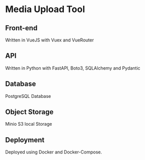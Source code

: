 # Media Upload Tool

## Front-end

Written in VueJS with Vuex and VueRouter

## API

Written in Python with FastAPI, Boto3, SQLAlchemy and Pydantic

## Database

PostgreSQL Database

## Object Storage

Minio S3 local Storage

## Deployment

Deployed using Docker and Docker-Compose.
